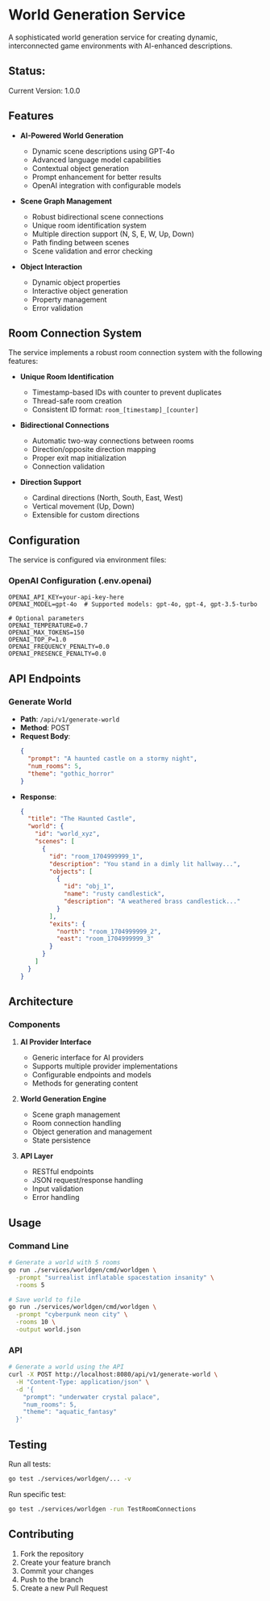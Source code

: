 # World Generation Service

A sophisticated world generation service for creating dynamic, interconnected game environments with AI-enhanced descriptions.

## Status: 
Current Version: 1.0.0

## Features

- **AI-Powered World Generation**
  - Dynamic scene descriptions using GPT-4o
  - Advanced language model capabilities
  - Contextual object generation
  - Prompt enhancement for better results
  - OpenAI integration with configurable models

- **Scene Graph Management**
  - Robust bidirectional scene connections
  - Unique room identification system
  - Multiple direction support (N, S, E, W, Up, Down)
  - Path finding between scenes
  - Scene validation and error checking

- **Object Interaction**
  - Dynamic object properties
  - Interactive object generation
  - Property management
  - Error validation

## Room Connection System

The service implements a robust room connection system with the following features:

- **Unique Room Identification**
  - Timestamp-based IDs with counter to prevent duplicates
  - Thread-safe room creation
  - Consistent ID format: `room_[timestamp]_[counter]`

- **Bidirectional Connections**
  - Automatic two-way connections between rooms
  - Direction/opposite direction mapping
  - Proper exit map initialization
  - Connection validation

- **Direction Support**
  - Cardinal directions (North, South, East, West)
  - Vertical movement (Up, Down)
  - Extensible for custom directions

## Configuration

The service is configured via environment files:

### OpenAI Configuration (.env.openai)
```env
OPENAI_API_KEY=your-api-key-here
OPENAI_MODEL=gpt-4o  # Supported models: gpt-4o, gpt-4, gpt-3.5-turbo

# Optional parameters
OPENAI_TEMPERATURE=0.7
OPENAI_MAX_TOKENS=150
OPENAI_TOP_P=1.0
OPENAI_FREQUENCY_PENALTY=0.0
OPENAI_PRESENCE_PENALTY=0.0
```

## API Endpoints

### Generate World
- **Path**: `/api/v1/generate-world`
- **Method**: POST
- **Request Body**:
  ```json
  {
    "prompt": "A haunted castle on a stormy night",
    "num_rooms": 5,
    "theme": "gothic_horror"
  }
  ```
- **Response**:
  ```json
  {
    "title": "The Haunted Castle",
    "world": {
      "id": "world_xyz",
      "scenes": [
        {
          "id": "room_1704999999_1",
          "description": "You stand in a dimly lit hallway...",
          "objects": [
            {
              "id": "obj_1",
              "name": "rusty candlestick",
              "description": "A weathered brass candlestick..."
            }
          ],
          "exits": {
            "north": "room_1704999999_2",
            "east": "room_1704999999_3"
          }
        }
      ]
    }
  }
  ```

## Architecture

### Components

1. **AI Provider Interface**
   - Generic interface for AI providers
   - Supports multiple provider implementations
   - Configurable endpoints and models
   - Methods for generating content

2. **World Generation Engine**
   - Scene graph management
   - Room connection handling
   - Object generation and management
   - State persistence

3. **API Layer**
   - RESTful endpoints
   - JSON request/response handling
   - Input validation
   - Error handling

## Usage

### Command Line
```bash
# Generate a world with 5 rooms
go run ./services/worldgen/cmd/worldgen \
  -prompt "surrealist inflatable spacestation insanity" \
  -rooms 5

# Save world to file
go run ./services/worldgen/cmd/worldgen \
  -prompt "cyberpunk neon city" \
  -rooms 10 \
  -output world.json
```

### API
```bash
# Generate a world using the API
curl -X POST http://localhost:8080/api/v1/generate-world \
  -H "Content-Type: application/json" \
  -d '{
    "prompt": "underwater crystal palace",
    "num_rooms": 5,
    "theme": "aquatic_fantasy"
  }'
```

## Testing

Run all tests:
```bash
go test ./services/worldgen/... -v
```

Run specific test:
```bash
go test ./services/worldgen -run TestRoomConnections
```

## Contributing

1. Fork the repository
2. Create your feature branch
3. Commit your changes
4. Push to the branch
5. Create a new Pull Request

